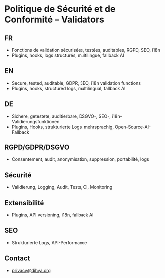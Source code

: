 # Politique de Sécurité et de Conformité – Validators

## FR
- Fonctions de validation sécurisées, testées, auditables, RGPD, SEO, i18n
- Plugins, hooks, logs structurés, multilingue, fallback AI

## EN
- Secure, tested, auditable, GDPR, SEO, i18n validation functions
- Plugins, hooks, structured logs, multilingual, fallback AI

## DE
- Sichere, getestete, auditierbare, DSGVO-, SEO-, i18n-Validierungsfunktionen
- Plugins, Hooks, strukturierte Logs, mehrsprachig, Open-Source-AI-Fallback

## RGPD/GDPR/DSGVO
- Consentement, audit, anonymisation, suppression, portabilité, logs

## Sécurité
- Validierung, Logging, Audit, Tests, CI, Monitoring

## Extensibilité
- Plugins, API versioning, i18n, fallback AI

## SEO
- Strukturierte Logs, API-Performance

## Contact
- privacy@dihya.org
